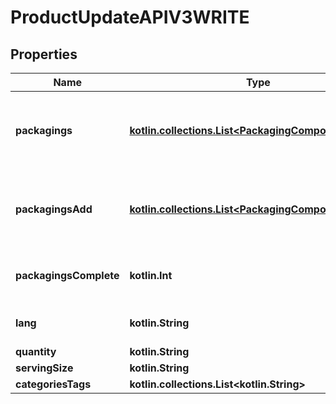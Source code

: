 
# ProductUpdateAPIV3WRITE

## Properties
| Name | Type | Description | Notes |
| ------------ | ------------- | ------------- | ------------- |
| **packagings** | [**kotlin.collections.List&lt;PackagingComponentWRITE&gt;**](PackagingComponentWRITE.md) | The packagings object is an array of individual packaging component objects.  The Packaging data document explains how packaging data is structured in Open Food Facts: https://openfoodfacts.github.io/openfoodfacts-server/dev/explain-packaging-data/ |  [optional] |
| **packagingsAdd** | [**kotlin.collections.List&lt;PackagingComponentWRITE&gt;**](PackagingComponentWRITE.md) | The packagings object is an array of individual packaging component objects.  The Packaging data document explains how packaging data is structured in Open Food Facts: https://openfoodfacts.github.io/openfoodfacts-server/dev/explain-packaging-data/ |  [optional] |
| **packagingsComplete** | **kotlin.Int** | Indicate if the packagings array contains all the packaging parts of the product. This field can be set by users when they enter or verify packaging data. Possible values are 0 or 1. |  [optional] |
| **lang** | **kotlin.String** | 2 letter language code of the main language of the product (the most prominent on the packaging) |  [optional] |
| **quantity** | **kotlin.String** |  |  [optional] |
| **servingSize** | **kotlin.String** |  |  [optional] |
| **categoriesTags** | **kotlin.collections.List&lt;kotlin.String&gt;** | An array of categories |  [optional] |



